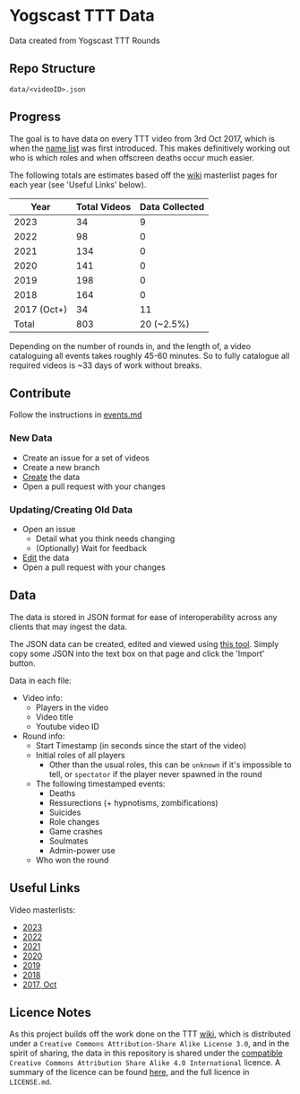 # Yogscast TTT Data
Data created from Yogscast TTT Rounds

## Repo Structure

`data/<videoID>.json`

## Progress

The goal is to have data on every TTT video from 3rd Oct 2017, which is when the [name list](https://yogs-ttt.fandom.com/wiki/Name_List) was first introduced. This makes definitively working out who is which roles and when offscreen deaths occur much easier.

The following totals are estimates based off the [wiki](https://yogs-ttt.fandom.com/wiki) masterlist pages for each year (see 'Useful Links' below).

Year        |   Total Videos    |  Data Collected
-------     |   ------------    |   -------------
2023        |       34          |       9
2022        |       98          |       0
2021        |       134         |       0
2020        |       141         |       0
2019        |       198         |       0
2018        |       164         |       0
2017 (Oct+) |       34          |       11
Total       |       803         |       20 (~2.5%)

Depending on the number of rounds in, and the length of, a video cataloguing all events takes roughly 45-60 minutes. So to fully catalogue all required videos is ~33 days of work without breaks.

## Contribute

Follow the instructions in [events.md](events.md)

### New Data

- Create an issue for a set of videos
- Create a new branch
- [Create](https://samlord.co.uk/tools/ttt) the data
- Open a pull request with your changes

### Updating/Creating Old Data

- Open an issue
    - Detail what you think needs changing
    - (Optionally) Wait for feedback
- [Edit](https://samlord.co.uk/tools/ttt) the data
- Open a pull request with your changes

## Data

The data is stored in JSON format for ease of interoperability across any clients that may ingest the data.

The JSON data can be created, edited and viewed using [this tool](https://samlord.co.uk/tools/ttt). Simply copy some JSON into the text box on that page and click the 'Import' button.

Data in each file:
- Video info:
    - Players in the video
    - Video title
    - Youtube video ID 
- Round info:
    - Start Timestamp (in seconds since the start of the video)
    - Initial roles of all players
        - Other than the usual roles, this can be `unknown` if it's impossible to tell, or `spectator` if the player never spawned in the round
    - The following timestamped events:
        - Deaths
        - Ressurections (+ hypnotisms, zombifications)
        - Suicides
        - Role changes
        - Game crashes
        - Soulmates
        - Admin-power use
    - Who won the round

## Useful Links

Video masterlists:
- [2023](https://yogs-ttt.fandom.com/wiki/2023_Episode_Masterlist)
- [2022](https://yogs-ttt.fandom.com/wiki/2022_Episode_Masterlist)
- [2021](https://yogs-ttt.fandom.com/wiki/2021_Episode_Masterlist)
- [2020](https://yogs-ttt.fandom.com/wiki/2020_Episode_Masterlist)
- [2019](https://yogs-ttt.fandom.com/wiki/2019_Episode_Masterlist)
- [2018](https://yogs-ttt.fandom.com/wiki/2018_Episode_Masterlist)
- [2017, Oct](https://yogs-ttt.fandom.com/wiki/2017_Episode_Masterlist?so=search#October)

## Licence Notes

As this project builds off the work done on the TTT [wiki](https://yogs-ttt.fandom.com/wiki), which is distributed under a `Creative Commons Attribution-Share Alike License 3.0`, and in the spirit of sharing, the data in this repository is shared under the [compatible](https://creativecommons.org/share-your-work/licensing-considerations/compatible-licenses/) `Creative Commons Attribution Share Alike 4.0 International` licence. A summary of the licence can be found [here](https://choosealicense.com/licenses/cc-by-sa-4.0/), and the full licence in `LICENSE.md`.